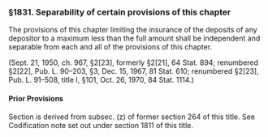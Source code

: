 ### §1831. Separability of certain provisions of this chapter ###

The provisions of this chapter limiting the insurance of the deposits of any depositor to a maximum less than the full amount shall be independent and separable from each and all of the provisions of this chapter.

(Sept. 21, 1950, ch. 967, §2[23], formerly §2[21], 64 Stat. 894; renumbered §2[22], Pub. L. 90–203, §3, Dec. 15, 1967, 81 Stat. 610; renumbered §2[23], Pub. L. 91–508, title I, §101, Oct. 26, 1970, 84 Stat. 1114.)

#### Prior Provisions ####

Section is derived from subsec. (z) of former section 264 of this title. See Codification note set out under section 1811 of this title.